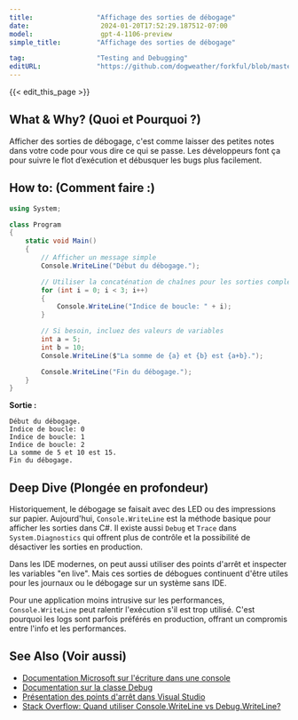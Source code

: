 ```yaml
---
title:                "Affichage des sorties de débogage"
date:                  2024-01-20T17:52:29.187512-07:00
model:                 gpt-4-1106-preview
simple_title:         "Affichage des sorties de débogage"

tag:                  "Testing and Debugging"
editURL:              "https://github.com/dogweather/forkful/blob/master/content/fr/c-sharp/printing-debug-output.md"
---
```


{{< edit_this_page >}}

## What & Why? (Quoi et Pourquoi ?)
Afficher des sorties de débogage, c'est comme laisser des petites notes dans votre code pour vous dire ce qui se passe. Les développeurs font ça pour suivre le flot d’exécution et débusquer les bugs plus facilement.

## How to: (Comment faire :)
```C#
using System;

class Program
{
    static void Main()
    {
        // Afficher un message simple
        Console.WriteLine("Début du débogage.");

        // Utiliser la concaténation de chaînes pour les sorties complexes
        for (int i = 0; i < 3; i++)
        {
            Console.WriteLine("Indice de boucle: " + i);
        }

        // Si besoin, incluez des valeurs de variables
        int a = 5;
        int b = 10;
        Console.WriteLine($"La somme de {a} et {b} est {a+b}.");

        Console.WriteLine("Fin du débogage.");
    }
}
```
**Sortie :**
```
Début du débogage.
Indice de boucle: 0
Indice de boucle: 1
Indice de boucle: 2
La somme de 5 et 10 est 15.
Fin du débogage.
```

## Deep Dive (Plongée en profondeur)
Historiquement, le débogage se faisait avec des LED ou des impressions sur papier. Aujourd'hui, `Console.WriteLine` est la méthode basique pour afficher les sorties dans C#. Il existe aussi `Debug` et `Trace` dans `System.Diagnostics` qui offrent plus de contrôle et la possibilité de désactiver les sorties en production.

Dans les IDE modernes, on peut aussi utiliser des points d'arrêt et inspecter les variables "en live". Mais ces sorties de débogues continuent d'être utiles pour les journaux ou le débogage sur un système sans IDE.

Pour une application moins intrusive sur les performances, `Console.WriteLine` peut ralentir l'exécution s'il est trop utilisé. C'est pourquoi les logs sont parfois préférés en production, offrant un compromis entre l'info et les performances.

## See Also (Voir aussi)
- [Documentation Microsoft sur l'écriture dans une console](https://docs.microsoft.com/fr-fr/dotnet/api/system.console.writeline)
- [Documentation sur la classe Debug](https://docs.microsoft.com/fr-fr/dotnet/api/system.diagnostics.debug)
- [Présentation des points d'arrêt dans Visual Studio](https://docs.microsoft.com/fr-fr/visualstudio/debugger/using-breakpoints)
- [Stack Overflow: Quand utiliser Console.WriteLine vs Debug.WriteLine?](https://stackoverflow.com/questions/118318/when-should-i-use-console-writeline-vs-debug-writeline)
